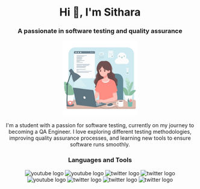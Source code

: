 <h1 align="center">Hi 👋, I'm Sithara</h1>
<h3 align="center">A passionate in software testing and quality assurance</h3>

<div align="center">
    <img src="assets/girl.png" alt="girl" style="width: 200px; />
</div>

<div align="center">
  <p style="text-align: center;">
    I'm a student with a passion for software testing, currently on my journey to becoming a QA Engineer. I love exploring different testing methodologies, improving quality assurance processes, and learning new tools to ensure software runs smoothly.
  </p>
</div>


<h3 align="center">Languages and Tools</h3>
<div align="center">
  <img src="https://img.shields.io/badge/Java-F4511E?style=flat-square&logo=java&logoColor=white" height="25" alt="youtube logo"  />
  <img src="https://img.shields.io/badge/C%23-FB8C00?style=flat-square&logo=C%23&logoColor=white" height="25" alt="youtube logo"  />
  <img src="https://img.shields.io/badge/Python-AFB42B?style=flat-square&logo=TestNG&logoColor=white" height="25" alt="twitter logo"  />
  <img src="https://img.shields.io/badge/Java Script-689F38?style=flat-square&logo=TestNG&logoColor=white" height="25" alt="twitter logo"  />
  <img src="https://img.shields.io/badge/Selenium-1E88E5?style=flat-square&logoColor=white" height="25" alt="youtube logo"  />
  <img src="https://img.shields.io/badge/TestNG-3F51B5?style=flat-square&logo=TestNG&logoColor=white" height="25" alt="twitter logo"  />
  <img src="https://img.shields.io/badge/Postman-673AB7?style=flat-square&logo=TestNG&logoColor=white" height="25" alt="twitter logo"  />
  <img src="https://img.shields.io/badge/JMeter-F06292?style=flat-square&logo=TestNG&logoColor=white" height="25" alt="twitter logo"  />
</div>

</p>

</div>



